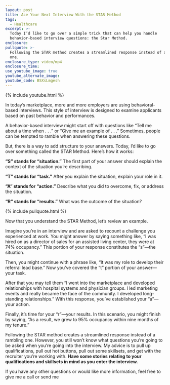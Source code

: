 ```yaml
---
layout: post
title: Ace Your Next Interview With the STAR Method
tags:
  - Healthcare
excerpt: >-
  Today I’d like to go over a simple trick that can help you handle
  behavior-based interview questions: the Star Method.
enclosure:
pullquote: >-
  Following the STAR method creates a streamlined response instead of a rambling
  one.
enclosure_type: video/mp4
enclosure_time:
use_youtube_image: true
youtube_alternate_image:
youtube_code: BSXsLmgesh
---
```



{% include youtube.html %}

In today’s marketplace, more and more employers are using behavioral-based interviews. This style of interview is designed to examine applicants based on past behavior and performances.

A behavior-based interview might start off with questions like “Tell me about a time when . . .” or “Give me an example of . . .” Sometimes, people can be tempted to ramble when answering these questions.

But, there is a way to add structure to your answers. Today, I’d like to go over something called the STAR Method. Here’s how it works:

**“S” stands for “situation.”** The first part of your answer should explain the context of the situation you’re describing.

**“T” stands for “task.”** After you explain the situation, explain your role in it.

**“A” stands for “action.”** Describe what you did to overcome, fix, or address the situation.

**“R” stands for “results.”** What was the outcome of the situation?

{% include pullquote.html %}

Now that you understand the STAR Method, let’s review an example.

Imagine you’re in an interview and are asked to recount a challenge you experienced at work. You might answer by saying something like, “I was hired on as a director of sales for an assisted living center, they were at 74% occupancy.” This portion of your response constitutes the “s”—the situation.

Then, you might continue with a phrase like, “It was my role to develop their referral lead base.” Now you’ve covered the “t” portion of your answer—your task.

After that you may tell them “I went into the marketplace and developed relationships with hospital systems and physician groups. I led marketing events and really became the face of the community. I developed long-standing relationships.” With this response, you’ve established your “a”—your action.

Finally, it’s time for your “r”—your results. In this scenario, you might finish by saying, “As a result, we grew to 95% occupancy within nine months of my tenure.”

Following the STAR method creates a streamlined response instead of a rambling one. However, you still won’t know what questions you’re going to be asked when you’re going into the interview. My advice is to pull up qualifications, pull out hot buttons, pull out some skillsets, and get with the recruiter you’re working with. **Have some stories relating to your qualifications and skillsets in mind as you enter the interview.**

If you have any other questions or would like more information, feel free to give me a call or send me <br>